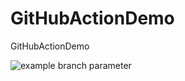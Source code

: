 # GitHubActionDemo
GitHubActionDemo

![example branch parameter](https://github.com/ByronMattingly2015/GitHubActionDemo/actions/workflows/github-actions-demo.yml/badge.svg?branch=ByronMattingly2015-patch-1)
